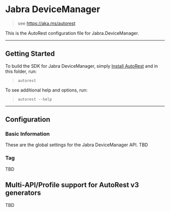# Jabra DeviceManager

> see https://aka.ms/autorest

This is the AutoRest configuration file for Jabra.DeviceManager.



---
## Getting Started
To build the SDK for Jabra DeviceManager, simply [Install AutoRest](https://aka.ms/autorest/install) and in this folder, run:

> `autorest`

To see additional help and options, run:

> `autorest --help`
---

## Configuration


### Basic Information
These are the global settings for the Jabra DeviceManager API.
TBD

### Tag

TBD

## Multi-API/Profile support for AutoRest v3 generators 

TBD